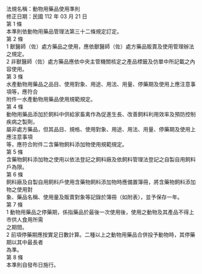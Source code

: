 法規名稱：動物用藥品使用準則  
修正日期：民國 112 年 03 月 21 日  
第 1 條  
本準則依動物用藥品管理法第三十二條規定訂定。  
第 2 條  
1 獸醫師（佐）處方藥品之使用，應依獸醫師（佐）處方藥品販賣及使用管理辦法之規定。  
2 非獸醫師（佐）處方藥品應依中央主管機關核定之產品標籤及仿單中所記載之內容使用。  
第 3 條  
水產動物用藥品之品目、使用對象、用途、用法、用量、停藥期及使用上應注意事項等，應符合  
附件一水產動物用藥品使用規範規定。  
第 4 條  
動物用藥品添加於飼料中供給家畜禽作為促進生長、改善飼料利用效率及預防控制疾病之製劑，  
屬非處方藥品，但其品目、規格、使用對象、用途、用法、用量、停藥期及使用上應注意事項  
等，應符合附件二含藥物飼料添加物使用規範規定。  
第 5 條  
含藥物飼料添加物之使用以依法登記之飼料廠及依飼料管理法登記之自製自用飼料戶為限。  
第 6 條  
飼料廠及自製自用飼料戶使用含藥物飼料添加物時應備置簿冊，將含藥物飼料添加物之使用對  
象、藥品名稱、使用量及販賣對象等記錄於簿冊（如附表），並予保存一年。  
第 7 條  
1 動物用藥品之停藥期，係指藥品於最後一次使用後，使用之動物及其產品不得上市供人食用所需  
之期間。  
2 前項停藥期應按實足日數計算。二種以上之動物用藥品合併投予動物時，其停藥期以其中最長者  
為準。  
第 8 條  
本準則自發布日施行。  


